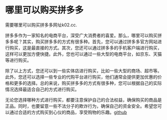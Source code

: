 # 哪里可以购买拼多多

需要哪里可以购买拼多多网址k02.cc.

拼多多作为一家知名的电商平台，深受广大消费者的喜爱。那么，哪里可以购买拼多多呢？其实，购买拼多多的方式有很多种。首先，您可以通过拼多多官方网站进行购买，这是最直接的方式。其次，您还可以通过拼多多的手机客户端进行购买，这样可以更加方便快捷。此外，您也可以通过一些大型的电商平台，如京东、天猫等进行购买。

除了以上方式，您还可以到一些实体店进行购买，比如一些大型的商场、超市等。此外，您还可以选择一些专业的代购平台进行购买，他们通常会提供更加优惠的价格和更多的选择。总的来说，购买拼多多的方式有很多种，您可以根据自己的实际情况选择最适合自己的方式进行购买。

无论您选择哪种方式进行购买，都要注意保护自己的合法权益，确保购买的商品是正品。同时，也要留意一些不法分子的欺诈行为，确保自己的资金安全。希望您可以通过合适的方式购买到心仪的商品，享受购物的乐趣。[github](https://github.com)
